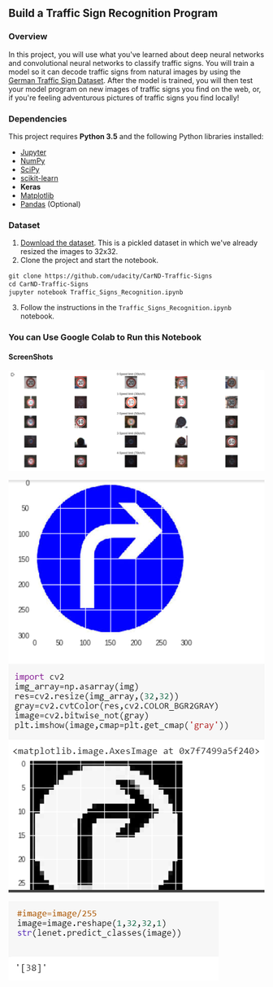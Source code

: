 ##  Build a Traffic Sign Recognition Program

### Overview

In this project, you will use what you've learned about deep neural networks and convolutional neural networks to classify traffic signs. You will train a model so it can decode traffic signs from natural images by using the [German Traffic Sign Dataset](http://benchmark.ini.rub.de/?section=gtsrb&subsection=dataset). After the model is trained, you will then test your model program on new images of traffic signs you find on the web, or, if you're feeling adventurous pictures of traffic signs you find locally!

### Dependencies

This project requires **Python 3.5** and the following Python libraries installed:

- [Jupyter](http://jupyter.org/)
- [NumPy](http://www.numpy.org/)
- [SciPy](https://www.scipy.org/)
- [scikit-learn](http://scikit-learn.org/)
- **Keras**
- [Matplotlib](http://matplotlib.org/)
- [Pandas](http://pandas.pydata.org/) (Optional)


### Dataset

1. [Download the dataset](https://d17h27t6h515a5.cloudfront.net/topher/2016/November/581faac4_traffic-signs-data/traffic-signs-data.zip). This is a pickled dataset in which we've already resized the images to 32x32.
2. Clone the project and start the notebook.
```
git clone https://github.com/udacity/CarND-Traffic-Signs
cd CarND-Traffic-Signs
jupyter notebook Traffic_Signs_Recognition.ipynb
```
3. Follow the instructions in the `Traffic_Signs_Recognition.ipynb` notebook.

### You can Use Google Colab to Run this Notebook

#### ScreenShots

![alt text](https://github.com/singhbir/Traffic_Sign_Classifier-/blob/master/traffic1.PNG)

![alt text](https://github.com/singhbir/Traffic_Sign_Classifier-/blob/master/traffic2.PNG)

![alt text](https://github.com/singhbir/Traffic_Sign_Classifier-/blob/master/traffic3.PNG)
